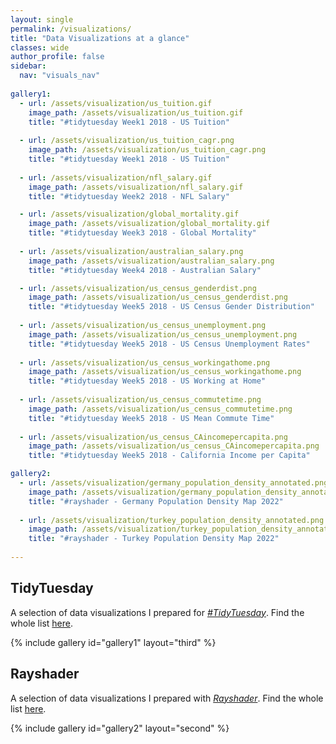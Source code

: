 ```yaml
---
layout: single
permalink: /visualizations/
title: "Data Visualizations at a glance"
classes: wide
author_profile: false
sidebar:
  nav: "visuals_nav"
  
gallery1:
  - url: /assets/visualization/us_tuition.gif
    image_path: /assets/visualization/us_tuition.gif
    title: "#tidytuesday Week1 2018 - US Tuition"
    
  - url: /assets/visualization/us_tuition_cagr.png
    image_path: /assets/visualization/us_tuition_cagr.png
    title: "#tidytuesday Week1 2018 - US Tuition"    
    
  - url: /assets/visualization/nfl_salary.gif
    image_path: /assets/visualization/nfl_salary.gif
    title: "#tidytuesday Week2 2018 - NFL Salary"

  - url: /assets/visualization/global_mortality.gif
    image_path: /assets/visualization/global_mortality.gif
    title: "#tidytuesday Week3 2018 - Global Mortality"
    
  - url: /assets/visualization/australian_salary.png
    image_path: /assets/visualization/australian_salary.png
    title: "#tidytuesday Week4 2018 - Australian Salary"

  - url: /assets/visualization/us_census_genderdist.png
    image_path: /assets/visualization/us_census_genderdist.png
    title: "#tidytuesday Week5 2018 - US Census Gender Distribution"   
    
  - url: /assets/visualization/us_census_unemployment.png
    image_path: /assets/visualization/us_census_unemployment.png
    title: "#tidytuesday Week5 2018 - US Census Unemployment Rates"  
    
  - url: /assets/visualization/us_census_workingathome.png
    image_path: /assets/visualization/us_census_workingathome.png
    title: "#tidytuesday Week5 2018 - US Working at Home"  
    
  - url: /assets/visualization/us_census_commutetime.png
    image_path: /assets/visualization/us_census_commutetime.png
    title: "#tidytuesday Week5 2018 - US Mean Commute Time"  
    
  - url: /assets/visualization/us_census_CAincomepercapita.png
    image_path: /assets/visualization/us_census_CAincomepercapita.png
    title: "#tidytuesday Week5 2018 - California Income per Capita"  

gallery2:
  - url: /assets/visualization/germany_population_density_annotated.png
    image_path: /assets/visualization/germany_population_density_annotated.png
    title: "#rayshader - Germany Population Density Map 2022"   
  
  - url: /assets/visualization/turkey_population_density_annotated.png
    image_path: /assets/visualization/turkey_population_density_annotated.png
    title: "#rayshader - Turkey Population Density Map 2022" 
    
---
```


## TidyTuesday
A selection of data visualizations I prepared for <a href="https://github.com/rfordatascience/tidytuesday" target="_blank"><i>#TidyTuesday</i></a>. Find the whole list <a href="https://github.com/canaytore/tidytuesday" target="_blank">here</a>.

{% include gallery id="gallery1" layout="third" %}


## Rayshader
A selection of data visualizations I prepared with <a href="https://github.com/tylermorganwall/rayshader" target="_blank"><i>Rayshader</i></a>. Find the whole list <a href="https://github.com/canaytore/rayshader-portraits" target="_blank">here</a>.

{% include gallery id="gallery2" layout="second" %}

